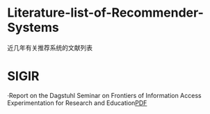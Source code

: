 # Literature-list-of-Recommender-Systems
近几年有关推荐系统的文献列表
# SIGIR
·Report on the Dagstuhl Seminar on Frontiers of Information Access Experimentation for Research and Education[PDF](https://sigir.org/wp-content/uploads/2023/07/p07.pdf)
